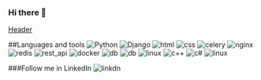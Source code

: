 ### Hi there 👋

[Header](https://github.com/azizamakeeva/azizamakeeva/blob/main/assets/AA.png)

##Languages and tools 
![Python](https://img.shields.io/badge/-Python-f1f5c3?style=for-the-badge&logo=python)
![Django](https://img.shields.io/badge/-Django-d2d6a6?style=for-the-badge&logo=django&&logoColor=green)
![html](https://img.shields.io/badge/-html-f1f5c3?style=for-the-badge&logo=HTML)
![css](https://img.shields.io/badge/-css-f1f5c3?style=for-the-badge&logo=css)
![celery](https://img.shields.io/badge/-celery-f1f5c3?style=for-the-badge&logo=celery&logoColor=green)
![nginx](https://img.shields.io/badge/-nginx-f1f5c3?style=for-the-badge&logo=nginx&logoColor=black)
![redis](https://img.shields.io/badge/-redis-f1f5c3?style=for-the-badge&logo=redis)
![rest_api](https://img.shields.io/badge/-rest_api-f1f5c3?style=for-the-badge)
![docker](https://img.shields.io/badge/-docker-f1f5c3?style=for-the-badge&logo=docker)
![db](https://img.shields.io/badge/-sql-f1f5c3?style=for-the-badge&logo=sql)
![db](https://img.shields.io/badge/-psql-f1f5c3?style=for-the-badge&logo=postgres)
![linux](https://img.shields.io/badge/-linux-f1f5c3?style=for-the-badge&logo=linux&logoColor=black)
![c++](https://img.shields.io/badge/-c++-f1f5c3?style=for-the-badge&logo=C%2b%2b&logoColor=blue)
![c#](https://img.shields.io/badge/-.net-f1f5c3?style=for-the-badge)
![linux](https://img.shields.io/badge/-linux-f1f5c3?style=for-the-badge&logo=linux&logoColor=black)

###Follow me in LinkedIn
![linkdn](https://img.shields.io/badge/-linkedin-f1f5c3?style=for-the-badge&logo=linkedin&logoColor=blue)


